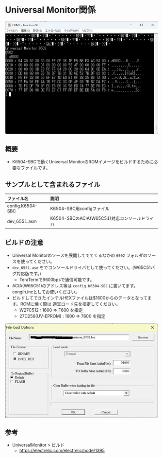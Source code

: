 # Universal Monitor関係

![](image/unimon.jpg)


## 概要

* K6504-SBCで動くUniversal MonitorのROMイメージをビルドするために必要なファイルです。

## サンプルとして含まれるファイル

|ファイル名|説明|
|:--|:--|
|config.K6504-SBC|K6504-SBC用configファイル|
|dev_6551.asm|K6504-SBCのACIA(W65C51)対応コンソールドライバ|

## ビルドの注意

* Universal Monitorのソースを展開してでてくるなかの `6502` フォルダのソースを使ってください。
* `dev_6551.asm` をでコンソールドライバとして使ってください。(W65C51バグ対応版です。)
  * TeraTermで9600bpsで通信可能です。
* ACIA(W65C51)のアドレス等は `config.K6504-SBC` に書いてます。congih.incとしてお使いください。
* ビルドしてできたインテルHEXファイルは$1600からのデータとなってます。ROMに焼く際は 適宜ロード先を指定してください。
  * W27C512 : 1600 ⇒ F600 を指定
  * 27C256(UV-EPROM) : 1600 ⇒ 7600 を指定 

![](image/rom_load.jpg)

## 参考

* UniversalMonitor > ビルド
  * https://electrelic.com/electrelic/node/1395
